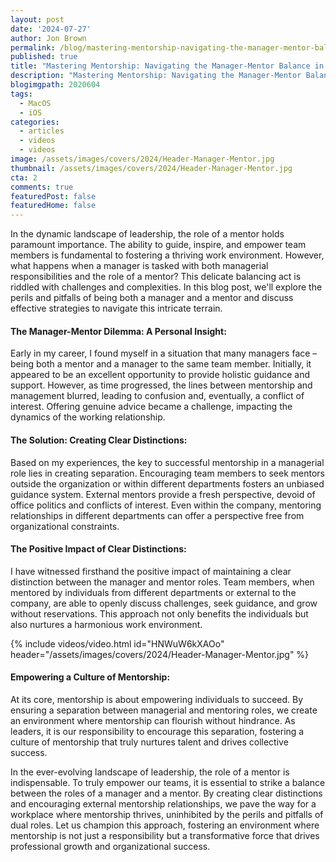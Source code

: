 ```yaml
---
layout: post
date: '2024-07-27'
author: Jon Brown
permalink: /blog/mastering-mentorship-navigating-the-manager-mentor-balance/
published: true
title: "Mastering Mentorship: Navigating the Manager-Mentor Balance in Leadership"
description: "Mastering Mentorship: Navigating the Manager-Mentor Balance in Leadership"
blogimgpath: 2020604
tags:
  - MacOS
  - iOS
categories:
  - articles
  - videos
  - videos
image: /assets/images/covers/2024/Header-Manager-Mentor.jpg
thumbnail: /assets/images/covers/2024/Header-Manager-Mentor.jpg
cta: 2
comments: true
featuredPost: false
featuredHome: false
---
```

In the dynamic landscape of leadership, the role of a mentor holds paramount importance. The ability to guide, inspire, and empower team members is fundamental to fostering a thriving work environment. However, what happens when a manager is tasked with both managerial responsibilities and the role of a mentor? This delicate balancing act is riddled with challenges and complexities. In this blog post, we'll explore the perils and pitfalls of being both a manager and a mentor and discuss effective strategies to navigate this intricate terrain.

#### The Manager-Mentor Dilemma: A Personal Insight:

Early in my career, I found myself in a situation that many managers face – being both a mentor and a manager to the same team member. Initially, it appeared to be an excellent opportunity to provide holistic guidance and support. However, as time progressed, the lines between mentorship and management blurred, leading to confusion and, eventually, a conflict of interest. Offering genuine advice became a challenge, impacting the dynamics of the working relationship.

#### The Solution: Creating Clear Distinctions:

Based on my experiences, the key to successful mentorship in a managerial role lies in creating separation. Encouraging team members to seek mentors outside the organization or within different departments fosters an unbiased guidance system. External mentors provide a fresh perspective, devoid of office politics and conflicts of interest. Even within the company, mentoring relationships in different departments can offer a perspective free from organizational constraints.

#### The Positive Impact of Clear Distinctions:

I have witnessed firsthand the positive impact of maintaining a clear distinction between the manager and mentor roles. Team members, when mentored by individuals from different departments or external to the company, are able to openly discuss challenges, seek guidance, and grow without reservations. This approach not only benefits the individuals but also nurtures a harmonious work environment.

{% include videos/video.html id="HNWuW6kXAOo" header="/assets/images/covers/2024/Header-Manager-Mentor.jpg" %}

#### Empowering a Culture of Mentorship:

At its core, mentorship is about empowering individuals to succeed. By ensuring a separation between managerial and mentoring roles, we create an environment where mentorship can flourish without hindrance. As leaders, it is our responsibility to encourage this separation, fostering a culture of mentorship that truly nurtures talent and drives collective success.

In the ever-evolving landscape of leadership, the role of a mentor is indispensable. To truly empower our teams, it is essential to strike a balance between the roles of a manager and a mentor. By creating clear distinctions and encouraging external mentorship relationships, we pave the way for a workplace where mentorship thrives, uninhibited by the perils and pitfalls of dual roles. Let us champion this approach, fostering an environment where mentorship is not just a responsibility but a transformative force that drives professional growth and organizational success.